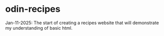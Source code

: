 # odin-recipes

Jan-11-2025: The start of creating a recipes website that will demonstrate my understanding of basic html.